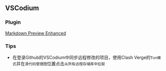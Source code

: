 
## VSCodium

### Plugin

[Markdown Preview Enhanced](https://shd101wyy.github.io/markdown-preview-enhanced/#/)

### Tips

- 在登录Github的VSCodium中同步远程修改的项目，使用Clash Verge的`Tun模式`并在`源代码管理图`位置点击`从所有远程存储库中拉取`
